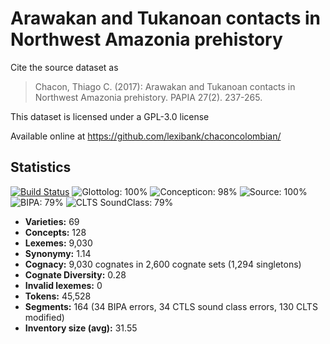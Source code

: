 # Arawakan and Tukanoan contacts in Northwest Amazonia prehistory

Cite the source dataset as

> Chacon, Thiago C. (2017): Arawakan and Tukanoan contacts in Northwest Amazonia prehistory. PAPIA 27(2). 237-265.

This dataset is licensed under a GPL-3.0 license

Available online at https://github.com/lexibank/chaconcolombian/

## Statistics


[![Build Status](https://travis-ci.org/None.svg?branch=master)](https://travis-ci.org/None)
![Glottolog: 100%](https://img.shields.io/badge/Glottolog-100%25-brightgreen.svg "Glottolog: 100%")
![Concepticon: 98%](https://img.shields.io/badge/Concepticon-98%25-green.svg "Concepticon: 98%")
![Source: 100%](https://img.shields.io/badge/Source-100%25-brightgreen.svg "Source: 100%")
![BIPA: 79%](https://img.shields.io/badge/BIPA-79%25-yellow.svg "BIPA: 79%")
![CLTS SoundClass: 79%](https://img.shields.io/badge/CLTS%20SoundClass-79%25-yellow.svg "CLTS SoundClass: 79%")

- **Varieties:** 69
- **Concepts:** 128
- **Lexemes:** 9,030
- **Synonymy:** 1.14
- **Cognacy:** 9,030 cognates in 2,600 cognate sets (1,294 singletons)
- **Cognate Diversity:** 0.28
- **Invalid lexemes:** 0
- **Tokens:** 45,528
- **Segments:** 164 (34 BIPA errors, 34 CTLS sound class errors, 130 CLTS modified)
- **Inventory size (avg):** 31.55